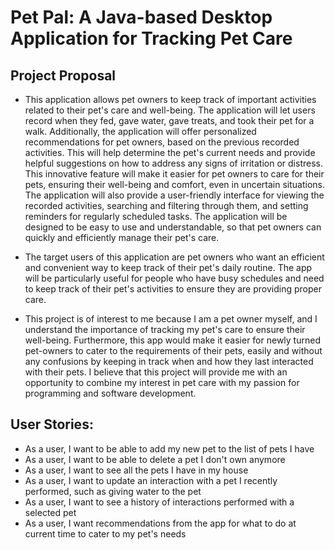 # Pet Pal: A Java-based Desktop Application for Tracking Pet Care
## Project Proposal 
<!--Added Title and Sub-title-->

- This application allows pet owners to keep track of important 
activities related to their pet's care and well-being. The application
will let users record when they fed, gave water, gave treats, 
and took their pet for a walk. Additionally, the application will 
offer personalized recommendations for pet owners, based on 
the previous recorded activities. This will help determine 
the pet's current needs and provide helpful suggestions on 
how to address any signs of irritation or distress.
This innovative feature will make it easier for pet 
owners to care for their pets, ensuring their well-being 
and comfort, even in uncertain situations.
The application will also provide a user-friendly interface for viewing the recorded activities, 
searching and filtering through them, and setting reminders for 
regularly scheduled tasks. The application will be designed to be 
easy to use and understandable, so that pet owners can quickly and 
efficiently manage their pet's care.


- The target users of this application are pet owners who want an 
efficient and convenient way to keep track of their pet's daily 
routine. The app will be particularly useful for people who have 
busy schedules and need to keep track of their pet's activities 
to ensure they are providing proper care. 


- This project is of interest to me because I am a pet owner myself, and I understand 
the importance of tracking my pet's care to ensure their well-being. Furthermore, this app would make it
easier for newly turned pet-owners to cater to the requirements of their pets, easily and without any confusions by keeping in track
when and how they last interacted with their pets. I believe that this project will provide me with an opportunity 
to combine my interest in pet care with my passion for programming
and software development.
<!--Used Bulleted points to answer each of the questions.-->

## User Stories:
- As a user, I want to be able to add my new pet to the list of pets I have
- As a user, I want to be able to delete a pet I don't own anymore
- As a user, I want to see all the pets I have in my house
- As a user, I want to update an interaction with a pet I recently performed, such as giving water to the pet
- As a user, I want to see a history of interactions performed with a selected pet
- As a user, I want recommendations from the app for what to do at current time to cater to my pet's needs






<!--
## A subtitle

A *bulleted* list:
- item 1
- item 2
- item 3

An example of text with **bold** and *italic* fonts.  
-->